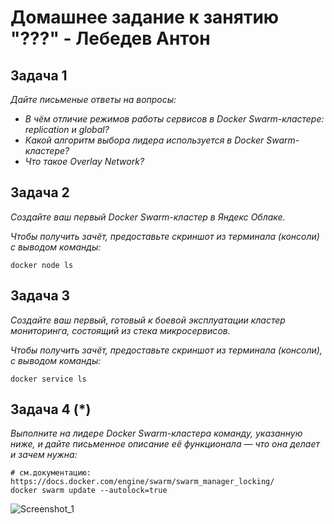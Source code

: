 # Домашнее задание к занятию "???" - Лебедев Антон

## Задача 1

*Дайте письменые ответы на вопросы:*

- *В чём отличие режимов работы сервисов в Docker Swarm-кластере: replication и global?*
- *Какой алгоритм выбора лидера используется в Docker Swarm-кластере?*
- *Что такое Overlay Network?*

## Задача 2

*Создайте ваш первый Docker Swarm-кластер в Яндекс Облаке.*

*Чтобы получить зачёт, предоставьте скриншот из терминала (консоли) с выводом команды:*
```
docker node ls
```

## Задача 3

*Создайте ваш первый, готовый к боевой эксплуатации кластер мониторинга, состоящий из стека микросервисов.*

*Чтобы получить зачёт, предоставьте скриншот из терминала (консоли), с выводом команды:*
```
docker service ls
```

## Задача 4 (*)

*Выполните на лидере Docker Swarm-кластера команду, указанную ниже, и дайте письменное описание её функционала — что она делает и зачем нужна:*
```
# см.документацию: https://docs.docker.com/engine/swarm/swarm_manager_locking/
docker swarm update --autolock=true
```



![Screenshot_1](https://github.com/Lebedun/HomeWork-Blank/blob/??-??/img/Screenshot_1.jpg)


